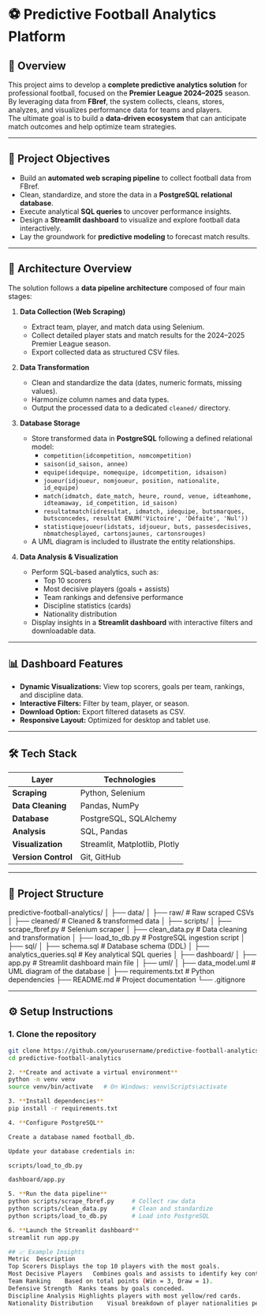 # ⚽ Predictive Football Analytics Platform

## 🧠 Overview
This project aims to develop a **complete predictive analytics solution** for professional football, focused on the **Premier League 2024–2025** season.  
By leveraging data from **FBref**, the system collects, cleans, stores, analyzes, and visualizes performance data for teams and players.  
The ultimate goal is to build a **data-driven ecosystem** that can anticipate match outcomes and help optimize team strategies.

---

## 🚀 Project Objectives
- Build an **automated web scraping pipeline** to collect football data from FBref.
- Clean, standardize, and store the data in a **PostgreSQL relational database**.
- Execute analytical **SQL queries** to uncover performance insights.
- Design a **Streamlit dashboard** to visualize and explore football data interactively.
- Lay the groundwork for **predictive modeling** to forecast match results.

---

## 🧩 Architecture Overview
The solution follows a **data pipeline architecture** composed of four main stages:

1. **Data Collection (Web Scraping)**
   - Extract team, player, and match data using Selenium.
   - Collect detailed player stats and match results for the 2024–2025 Premier League season.
   - Export collected data as structured CSV files.

2. **Data Transformation**
   - Clean and standardize the data (dates, numeric formats, missing values).
   - Harmonize column names and data types.
   - Output the processed data to a dedicated `cleaned/` directory.

3. **Database Storage**
   - Store transformed data in **PostgreSQL** following a defined relational model:
     - `competition(idcompetition, nomcompetition)`
     - `saison(id_saison, annee)`
     - `equipe(idequipe, nomequipe, idcompetition, idsaison)`
     - `joueur(idjoueur, nomjoueur, position, nationalite, id_equipe)`
     - `match(idmatch, date_match, heure, round, venue, idteamhome, idteamaway, id_competition, id_saison)`
     - `resultatmatch(idresultat, idmatch, idequipe, butsmarques, butsconcedes, resultat ENUM('Victoire', 'Défaite', 'Nul'))`
     - `statistiquejoueur(idstats, idjoueur, buts, passesdecisives, nbmatchesplayed, cartonsjaunes, cartonsrouges)`
   - A UML diagram is included to illustrate the entity relationships.

4. **Data Analysis & Visualization**
   - Perform SQL-based analytics, such as:
     - Top 10 scorers
     - Most decisive players (goals + assists)
     - Team rankings and defensive performance
     - Discipline statistics (cards)
     - Nationality distribution
   - Display insights in a **Streamlit dashboard** with interactive filters and downloadable data.

---

## 📊 Dashboard Features
- **Dynamic Visualizations:** View top scorers, goals per team, rankings, and discipline data.
- **Interactive Filters:** Filter by team, player, or season.
- **Download Option:** Export filtered datasets as CSV.
- **Responsive Layout:** Optimized for desktop and tablet use.

---

## 🛠️ Tech Stack

| Layer | Technologies |
|-------|---------------|
| **Scraping** | Python, Selenium |
| **Data Cleaning** | Pandas, NumPy |
| **Database** | PostgreSQL, SQLAlchemy |
| **Analysis** | SQL, Pandas |
| **Visualization** | Streamlit, Matplotlib, Plotly |
| **Version Control** | Git, GitHub |

---

## 📁 Project Structure

predictive-football-analytics/
│
├── data/
│ ├── raw/ # Raw scraped CSVs
│ ├── cleaned/ # Cleaned & transformed data
│
├── scripts/
│ ├── scrape_fbref.py # Selenium scraper
│ ├── clean_data.py # Data cleaning and transformation
│ ├── load_to_db.py # PostgreSQL ingestion script
│
├── sql/
│ ├── schema.sql # Database schema (DDL)
│ ├── analytics_queries.sql # Key analytical SQL queries
│
├── dashboard/
│ ├── app.py # Streamlit dashboard main file
│
├── uml/
│ ├── data_model.uml # UML diagram of the database
│
├── requirements.txt # Python dependencies
├── README.md # Project documentation
└── .gitignore


---

## ⚙️ Setup Instructions

### 1. Clone the repository
```bash
git clone https://github.com/yourusername/predictive-football-analytics.git
cd predictive-football-analytics

2. **Create and activate a virtual environment**
python -m venv venv
source venv/bin/activate   # On Windows: venv\Scripts\activate

3. **Install dependencies**
pip install -r requirements.txt

4. **Configure PostgreSQL**

Create a database named football_db.

Update your database credentials in:

scripts/load_to_db.py

dashboard/app.py

5. **Run the data pipeline**
python scripts/scrape_fbref.py     # Collect raw data
python scripts/clean_data.py       # Clean and standardize
python scripts/load_to_db.py       # Load into PostgreSQL

6. **Launch the Streamlit dashboard**
streamlit run app.py

## 📈 Example Insights
Metric	Description
Top Scorers	Displays the top 10 players with the most goals.
Most Decisive Players	Combines goals and assists to identify key contributors.
Team Ranking	Based on total points (Win = 3, Draw = 1).
Defensive Strength	Ranks teams by goals conceded.
Discipline Analysis	Highlights players with most yellow/red cards.
Nationality Distribution	Visual breakdown of player nationalities per team.
